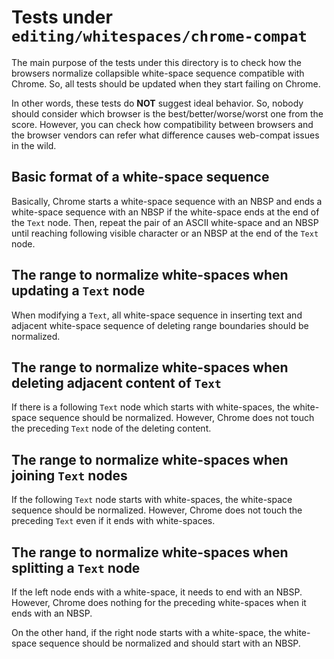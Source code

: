 # Tests under `editing/whitespaces/chrome-compat` #

The main purpose of the tests under this directory is to check how the browsers
normalize collapsible white-space sequence compatible with Chrome.  So, all
tests should be updated when they start failing on Chrome.

In other words, these tests do **NOT** suggest ideal behavior.  So, nobody
should consider which browser is the best/better/worse/worst one from the
score.  However, you can check how compatibility between browsers and the
browser vendors can refer what difference causes web-compat issues in the wild.

## Basic format of a white-space sequence ##

Basically, Chrome starts a white-space sequence with an NBSP and ends a
white-space sequence with an NBSP if the white-space ends at the end of the
`Text` node.  Then, repeat the pair of an ASCII white-space and an NBSP until
reaching following visible character or an NBSP at the end of the `Text` node.

## The range to normalize white-spaces when updating a `Text` node ##

When modifying a `Text`, all white-space sequence in inserting text and
adjacent white-space sequence of deleting range boundaries should be normalized.

## The range to normalize white-spaces when deleting adjacent content of `Text` ##

If there is a following `Text` node which starts with white-spaces, the
white-space sequence should be normalized.  However, Chrome does not touch
the preceding `Text` node of the deleting content.

## The range to normalize white-spaces when joining `Text` nodes ##

If the following `Text` node starts with white-spaces, the white-space sequence
should be normalized.  However, Chrome does not touch the preceding `Text` even
if it ends with white-spaces.

## The range to normalize white-spaces when splitting a `Text` node ##

If the left node ends with a white-space, it needs to end with an NBSP.
However, Chrome does nothing for the preceding white-spaces when it ends with an
NBSP.

On the other hand, if the right node starts with a white-space, the white-space
sequence should be normalized and should start with an NBSP.
